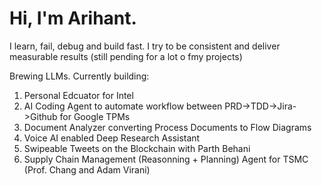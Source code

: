 # Hi, I'm Arihant.
I learn, fail, debug and build fast. I try to be consistent and deliver measurable results (still pending for a lot o fmy projects) 

Brewing LLMs. Currently building:
1. Personal Edcuator for Intel
2. AI Coding Agent to automate workflow between PRD->TDD->Jira->Github for Google TPMs
3. Document Analyzer converting Process Documents to Flow Diagrams
4. Voice AI enabled Deep Research Assistant
5. Swipeable Tweets on the Blockchain with Parth Behani
6. Supply Chain Management (Reasonning + Planning) Agent for TSMC (Prof. Chang and Adam Virani)
